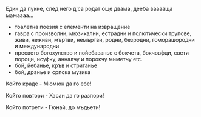 Един да пукне, след него д'са родат още двама, дееба вааааща мамаааа…

- тоалетна поезия с елементи на извращение
- гавра с произволни, мюзикални, естрадни и полютически трупове, живи, неживи, мъртви, немъртви, родни, безродни, гоморашородни и международни
- пресвето богохулство и пойебаванье с бокчета, бокчовфци, свети пороци, исуфчу, анналчу и порокчу миметчу etc.
- бой, йебанье, кръв и стриганье
- бой, дранье и српска музика

Който краде - Мюмюн да го ебе!

Който повтори - Хасан да го разпори!

Който потрети - Гюнай, до мъдьети!
